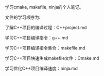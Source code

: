 学习cmake, makefile, ninja的个人笔记。

文件的学习顺序为:

了解C++项目的编译过程：C++project.md

学习C++项目编译指令：g++.md

学习C++项目编译指令集合：makefile.md

学习C++项目快速生成makefile文件：Cmake.md

学习优化C++项目编译速度：ninja.md
